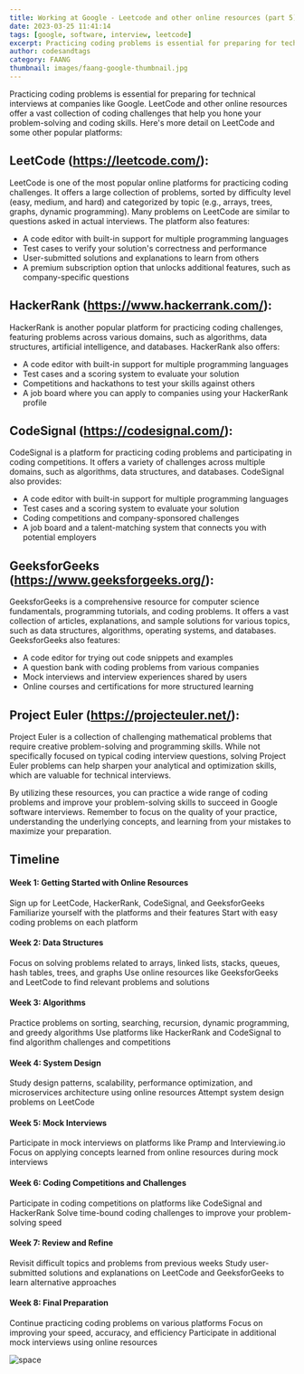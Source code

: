 ```yaml
---
title: Working at Google - Leetcode and other online resources (part 5)
date: 2023-03-25 11:41:14
tags: [google, software, interview, leetcode]
excerpt: Practicing coding problems is essential for preparing for technical interviews at companies like Google. LeetCode and other online resources offer a vast collection of coding challenges that help you hone your problem-solving and coding skills.
author: codesandtags
category: FAANG
thumbnail: images/faang-google-thumbnail.jpg
---
```


Practicing coding problems is essential for preparing for technical interviews at companies like Google. LeetCode and other online resources offer a vast collection of coding challenges that help you hone your problem-solving and coding skills. Here's more detail on LeetCode and some other popular platforms:

## LeetCode (https://leetcode.com/):

LeetCode is one of the most popular online platforms for practicing coding challenges. It offers a large collection of problems, sorted by difficulty level (easy, medium, and hard) and categorized by topic (e.g., arrays, trees, graphs, dynamic programming). Many problems on LeetCode are similar to questions asked in actual interviews. The platform also features:

- A code editor with built-in support for multiple programming languages
- Test cases to verify your solution's correctness and performance
- User-submitted solutions and explanations to learn from others
- A premium subscription option that unlocks additional features, such as company-specific questions

## HackerRank (https://www.hackerrank.com/):

HackerRank is another popular platform for practicing coding challenges, featuring problems across various domains, such as algorithms, data structures, artificial intelligence, and databases. HackerRank also offers:

- A code editor with built-in support for multiple programming languages
- Test cases and a scoring system to evaluate your solution
- Competitions and hackathons to test your skills against others
- A job board where you can apply to companies using your HackerRank profile

## CodeSignal (https://codesignal.com/):

CodeSignal is a platform for practicing coding problems and participating in coding competitions. It offers a variety of challenges across multiple domains, such as algorithms, data structures, and databases. CodeSignal also provides:

- A code editor with built-in support for multiple programming languages
- Test cases and a scoring system to evaluate your solution
- Coding competitions and company-sponsored challenges
- A job board and a talent-matching system that connects you with potential employers

## GeeksforGeeks (https://www.geeksforgeeks.org/):

GeeksforGeeks is a comprehensive resource for computer science fundamentals, programming tutorials, and coding problems. It offers a vast collection of articles, explanations, and sample solutions for various topics, such as data structures, algorithms, operating systems, and databases. GeeksforGeeks also features:

- A code editor for trying out code snippets and examples
- A question bank with coding problems from various companies
- Mock interviews and interview experiences shared by users
- Online courses and certifications for more structured learning

## Project Euler (https://projecteuler.net/):

Project Euler is a collection of challenging mathematical problems that require creative problem-solving and programming skills. While not specifically focused on typical coding interview questions, solving Project Euler problems can help sharpen your analytical and optimization skills, which are valuable for technical interviews.

By utilizing these resources, you can practice a wide range of coding problems and improve your problem-solving skills to succeed in Google software interviews. Remember to focus on the quality of your practice, understanding the underlying concepts, and learning from your mistakes to maximize your preparation.

## Timeline

#### Week 1: Getting Started with Online Resources

Sign up for LeetCode, HackerRank, CodeSignal, and GeeksforGeeks
Familiarize yourself with the platforms and their features
Start with easy coding problems on each platform

#### Week 2: Data Structures

Focus on solving problems related to arrays, linked lists, stacks, queues, hash tables, trees, and graphs
Use online resources like GeeksforGeeks and LeetCode to find relevant problems and solutions

#### Week 3: Algorithms

Practice problems on sorting, searching, recursion, dynamic programming, and greedy algorithms
Use platforms like HackerRank and CodeSignal to find algorithm challenges and competitions

#### Week 4: System Design

Study design patterns, scalability, performance optimization, and microservices architecture using online resources
Attempt system design problems on LeetCode

#### Week 5: Mock Interviews

Participate in mock interviews on platforms like Pramp and Interviewing.io
Focus on applying concepts learned from online resources during mock interviews

#### Week 6: Coding Competitions and Challenges

Participate in coding competitions on platforms like CodeSignal and HackerRank
Solve time-bound coding challenges to improve your problem-solving speed

#### Week 7: Review and Refine

Revisit difficult topics and problems from previous weeks
Study user-submitted solutions and explanations on LeetCode and GeeksforGeeks to learn alternative approaches

#### Week 8: Final Preparation

Continue practicing coding problems on various platforms
Focus on improving your speed, accuracy, and efficiency
Participate in additional mock interviews using online resources

![space](images/working-at-google-leetcode-and-other-resources-hero.jpg)
